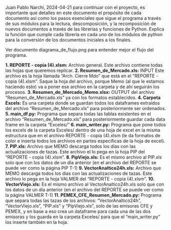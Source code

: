 Juan Pablo Narchi, 2024-04-21 para continuar con el proyecto, es importante que detalles en este documento el propósito de cada documento así como los pasos esenciales que sigue el programa a través de sus módulos para la lectura, descomposición, y la recomposición de nuevos documentos a través de las librerías y funciones de Python. Explica la función que cumple cada librería en cada uno de los módulos de python para la conversión de los documentos iniciales a los finales. 

Ver documento diagrama_de_flujo.png para entender mejor el flujo del programa. 


**1. REPORTE - copia (4).xlsm:** Archivo general. Este archivo contiene todas las hojas que queremos replicar.
**2. Resumen_de_Mercado.xls:** INPUT Este archivo es la hoja llamada “Arch. Cierre Mdo” que está en el “REPORTE - copia (4).xlsm”. Saque la hoja del archivo, porque Memo (al que le estamos haciendo esto) va a poner ese archivo en la carpeta y de ahí seguirán los procesos.
**3. Resumen_de_Mercado_Memo.xlsx:** OUTPUT del archivo “Resumen_de_Mercado.xls” ya con los formatos establecidos.
**4. Carpeta Excels:** Es una carpeta donde se guardan todos los dataframes extraídos del archivo “Resumen_de_Mercado.xls” para posteriormente ser ordenados.
**5. main_df.py:** Programa que separa todas las tablas existentes en el archivo “Resumen_de_Mercado.xls” para posteriormente guardar cada data frame en la carpeta “Exceles/”
**6. main_writer.py:** Programa que pone todos los excels de la carpeta Exceles/ dentro de una hoja de excel en la misma estructura que en el archivo REPORTE - copia (4).xlsm (le da formatos de color e inserta todos los archivos en partes especificas de la hoja de excel).
**7. PIP.xls:** Archivo que MEMO descarga todos los días con las actualizaciones de tazas. Este archivo el lo pega en la hoja PIP del “REPORTE - copia (4).xlsm”.
**8. PipViejo.xls:** Es el mismo archivo al PIP.xls solo que con los datos de un día anterior (en el archivo del REPORTE se puede ver como la página PIP T-1)
**9. VectorAnaltico24h.xls:** Archivo que MEMO descarga todos los días con las actualizaciones de tazas. Este archivo lo pega en la hoja VALMER del “REPORTE - copia (4).xlsm”.
**10. VectorViejo.xls:** Es el mismo archivo al VectorAnaltico24h.xls solo que con los datos de un día anterior (en el archivo del REPORTE se puede ver como la página VALMER T-1)
**11. PEMEX_CFE_Resumen_Mercado.py:** Programa que separa todas las tazas de los archivos: “VectorAnaltico24h”, “VectorViejo.xls”, “PIP.xls” y “PipViejo.xls”, solo de las emisoras CFE y PEMEX, y en base a eso crea un dataframe para cada una de las dos emisoras y los guarda en la carpeta Exceles/ para que el “main_writer.py” los inserte también en la hoja.
